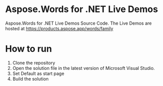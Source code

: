 # Aspose.Words for .NET Live Demos

Aspose.Words for .NET Live Demos Source Code.
The Live Demos are hosted at https://products.aspose.app/words/family
 
# How to run
 
 1. Clone the repository
 2. Open the solution file in the latest version of Microsoft Visual Studio.
 3. Set Default as start page
 4. Build the solution

